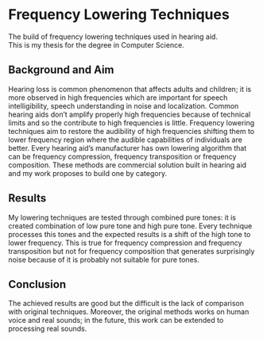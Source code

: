 # Frequency Lowering Techniques
The build of frequency lowering techniques used in hearing aid.  
This is my thesis for the degree in Computer Science.  
## Background and Aim
Hearing loss is common phenomenon that affects adults and children; it is more observed in high frequencies which are important for speech intelligibility, speech understanding in noise and localization. Common hearing aids don’t amplify properly high frequencies because of technical limits and so the contribute to high frequencies is little. Frequency lowering techniques aim to restore the audibility of high frequencies shifting them to lower frequency region where the audible capabilities of individuals are better. Every hearing aid’s manufacturer has own lowering algorithm that can be frequency compression, frequency transposition or frequency composition. These methods are commercial solution built in hearing aid and my work proposes to build one by category.
## Results
My lowering techniques are tested through combined pure tones: it is created combination of low pure tone and high pure tone. Every technique processes this tones and the expected results is a shift of the high tone to lower frequency. This is true for frequency compression and frequency transposition but not for frequency composition that generates surprisingly noise because of it is probably not suitable for pure tones.
## Conclusion
The achieved results are good but the difficult is the lack of comparison with original techniques. Moreover, the original methods works on human voice and real sounds; in the future, this work can be extended to processing real sounds.
